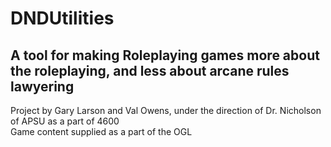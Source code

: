 # DNDUtilities
## A tool for making Roleplaying games more about the roleplaying, and less about arcane rules lawyering


Project by Gary Larson and Val Owens, under the direction of Dr. Nicholson of APSU as a part of 4600  
Game content supplied as a part of the OGL
